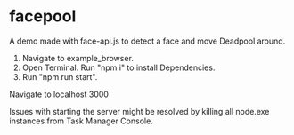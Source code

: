 # facepool
A demo made with face-api.js to detect a face and move Deadpool around.

1. Navigate to example_browser.
2. Open Terminal. Run "npm i" to install Dependencies.
3. Run "npm run start".

Navigate to localhost 3000

Issues with starting the server might be resolved by killing all node.exe instances from Task Manager Console.
